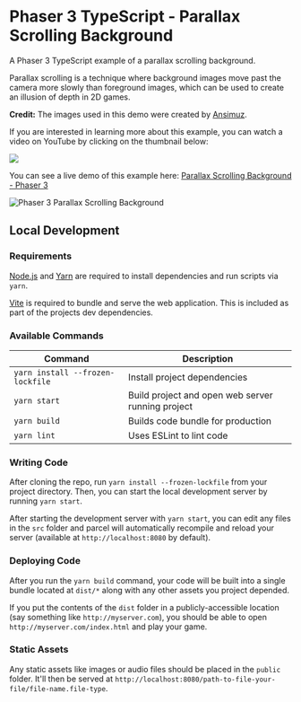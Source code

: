 # Phaser 3 TypeScript - Parallax Scrolling Background

A Phaser 3 TypeScript example of a parallax scrolling background.

Parallax scrolling is a technique where background images move past the camera more slowly than foreground images, which can be used to create an illusion of depth in 2D games.

**Credit:** The images used in this demo were created by [Ansimuz](www.ansimuz.com).

If you are interested in learning more about this example, you can watch a video on YouTube by clicking on the thumbnail below:

[<img src="https://i.ytimg.com/vi/-lJ2SQnbPSU/hqdefault.jpg">](https://youtu.be/-lJ2SQnbPSU "Parallax Scrolling Background Tutorial in Phaser 3")

You can see a live demo of this example here: [Parallax Scrolling Background - Phaser 3](https://devshareacademy.github.io/phaser-3-typescript-games-and-examples/examples/parallax-scrolling-background/index.html)

![Phaser 3 Parallax Scrolling Background](example.gif?raw=true)

## Local Development

### Requirements

[Node.js](https://nodejs.org) and [Yarn](https://yarnpkg.com/) are required to install dependencies and run scripts via `yarn`.

[Vite](https://vitejs.dev/) is required to bundle and serve the web application. This is included as part of the projects dev dependencies.

### Available Commands

| Command | Description |
|---------|-------------|
| `yarn install --frozen-lockfile` | Install project dependencies |
| `yarn start` | Build project and open web server running project |
| `yarn build` | Builds code bundle for production |
| `yarn lint` | Uses ESLint to lint code |

### Writing Code

After cloning the repo, run `yarn install --frozen-lockfile` from your project directory. Then, you can start the local development
server by running `yarn start`.

After starting the development server with `yarn start`, you can edit any files in the `src` folder
and parcel will automatically recompile and reload your server (available at `http://localhost:8080`
by default).

### Deploying Code

After you run the `yarn build` command, your code will be built into a single bundle located at
`dist/*` along with any other assets you project depended.

If you put the contents of the `dist` folder in a publicly-accessible location (say something like `http://myserver.com`),
you should be able to open `http://myserver.com/index.html` and play your game.

### Static Assets

Any static assets like images or audio files should be placed in the `public` folder. It'll then be served at `http://localhost:8080/path-to-file-your-file/file-name.file-type`.
